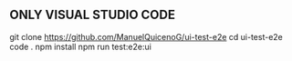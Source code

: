 ## ONLY VISUAL STUDIO CODE
git clone https://github.com/ManuelQuicenoG/ui-test-e2e
cd ui-test-e2e
code .
npm install
npm run test:e2e:ui
